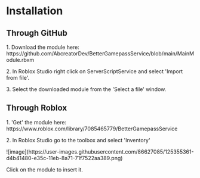 <h1>Installation</h1>
<h2>Through GitHub</h2>
<p>1. Download the module here: https://github.com/AbcreatorDev/BetterGamepassService/blob/main/MainModule.rbxm</p>
<p>2. In Roblox Studio right click on ServerScriptService and select 'Import from file'.</p>
<p>3. Select the downloaded module from the 'Select a file' window.</p>
<h2>Through Roblox</h2>
<p>1. 'Get' the module here: https://www.roblox.com/library/7085465779/BetterGamepassService</p>
<p>2. In Roblox Studio go to the toolbox and select 'Inventory'</p>
![image](https://user-images.githubusercontent.com/86627085/125355361-d4b41480-e35c-11eb-8a71-71f7522aa389.png)
<p>Click on the module to insert it.</p>
